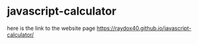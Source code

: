 # javascript-calculator
here is the link to the website page https://raydox40.github.io/javascript-calculator/
